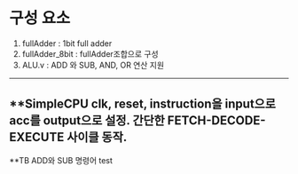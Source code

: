 # 구성 요소
1. fullAdder : 1bit full adder
2. fullAdder_8bit : fullAdder조합으로 구성
3. ALU.v : ADD 와 SUB, AND, OR 연산 지원
---
**SimpleCPU
clk, reset, instruction을 input으로 acc를 output으로 설정.
간단한 FETCH-DECODE-EXECUTE 사이클 동작.
---

**TB
ADD와 SUB 명령어 test
